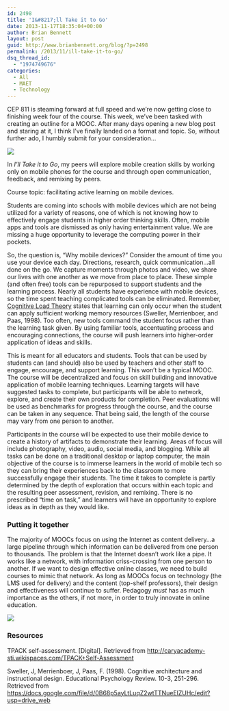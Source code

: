 ```yaml
---
id: 2498
title: 'I&#8217;ll Take it to Go'
date: 2013-11-17T18:35:04+00:00
author: Brian Bennett
layout: post
guid: http://www.brianbennett.org/blog/?p=2498
permalink: /2013/11/ill-take-it-to-go/
dsq_thread_id:
  - "1974749676"
categories:
  - All
  - MAET
  - Technology
---
```

CEP 811 is steaming forward at full speed and we&#8217;re now getting close to finishing week four of the course. This week, we&#8217;ve been tasked with creating an outline for a MOOC. After many days opening a new blog post and staring at it, I think I&#8217;ve finally landed on a format and topic. So, without further ado, I humbly submit for your consideration&#8230;

<img src="http://www.ohheybrian.com/images/mooc.png" class="aligncenter" />

In _I&#8217;ll Take it to Go_, my peers will explore mobile creation skills by working only on mobile phones for the course and through open communication, feedback, and remixing by peers.

Course topic: facilitating active learning on mobile devices.

Students are coming into schools with mobile devices which are not being utilized for a variety of reasons, one of which is not knowing how to effectively engage students in higher order thinking skills. Often, mobile apps and tools are dismissed as only having entertainment value. We are missing a huge opportunity to leverage the computing power in their pockets.

So, the question is, &#8220;Why mobile devices?&#8221; Consider the amount of time you use your device each day. Directions, research, quick communication&#8230;all done on the go. We capture moments through photos and video, we share our lives with one another as we move from place to place. These simple (and often free) tools can be repurposed to support students and the learning process. Nearly all students have experience with mobile devices, so the time spent teaching complicated tools can be eliminated. Remember, [Cognitive Load Theory](http://blog.ohheybrian.com/maker-experiment-1/) states that learning can only occur when the student can apply sufficient working memory resources (Sweller, Merrienboer, and Paas, 1998). Too often, new tools command the student focus rather than the learning task given. By using familiar tools, accentuating process and encouraging connections, the course will push learners into higher-order application of ideas and skills.

This is meant for all educators and students. Tools that can be used by students can (and should) also be used by teachers and other staff to engage, encourage, and support learning. This won&#8217;t be a typical MOOC. The course will be decentralized and focus on skill building and innovative application of mobile learning techniques. Learning targets will have suggested tasks to complete, but participants will be able to network, explore, and create their own products for completion. Peer evaluations will be used as benchmarks for progress through the course, and the course can be taken in any sequence. That being said, the length of the course may vary from one person to another. 

Participants in the course will be expected to use their mobile device to create a history of artifacts to demonstrate their learning. Areas of focus will include photography, video, audio, social media, and blogging. While all tasks can be done on a traditional desktop or laptop computer, the main objective of the course is to immerse learners in the world of mobile tech so they can bring their experiences back to the classroom to more successfully engage their students. The time it takes to complete is partly determined by the depth of exploration that occurs within each topic and the resulting peer assessment, revision, and remixing. There is no prescribed &#8220;time on task,&#8221; and learners will have an opportunity to explore ideas as in depth as they would like.

### Putting it together

The majority of MOOCs focus on using the Internet as content delivery&#8230;a large pipeline through which information can be delivered from one person to thousands. The problem is that the Internet doesn&#8217;t work like a pipe. It works like a network, with information criss-crossing from one person to another. If we want to design effective online classes, we need to build courses to mimic that network. As long as MOOCs focus on technology (the LMS used for delivery) and the content (top-shelf professors), their design and effectiveness will continue to suffer. Pedagogy _must_ has as much importance as the others, if not more, in order to truly innovate in online education.

<img src="http://content.screencast.com/users/TSCBennett/folders/Snagit/media/a74cd5ab-b894-4d4a-93f6-ff75cd047fed/2013-11-17_11-45-20.png" class="aligncenter" />

### Resources

TPACK self-assessment. [Digital]. Retrieved from <http://caryacademy-sti.wikispaces.com/TPACK+Self-Assessment>

Sweller, J, Merrienboer, J, Paas, F. (1998). Cognitive architecture and instructional design. Educational Psychology Review. 10-3, 251-296. Retrieved from https://docs.google.com/file/d/0B68p5ayLtLuqZ2wtTTNueElZUHc/edit?usp=drive_web